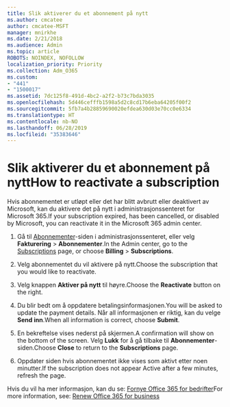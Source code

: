 ```yaml
---
title: Slik aktiverer du et abonnement på nytt
ms.author: cmcatee
author: cmcatee-MSFT
manager: mnirkhe
ms.date: 2/21/2018
ms.audience: Admin
ms.topic: article
ROBOTS: NOINDEX, NOFOLLOW
localization_priority: Priority
ms.collection: Adm_O365
ms.custom:
- "441"
- "1500017"
ms.assetid: 7dc125f8-491d-4bc2-a2f2-b73c7bda3035
ms.openlocfilehash: 5d446cefffb1598a5d2c8cd17b6eba64205f00f2
ms.sourcegitcommit: 5fb7a4b28859690020efdea630d03e70cc0e6334
ms.translationtype: HT
ms.contentlocale: nb-NO
ms.lasthandoff: 06/28/2019
ms.locfileid: "35383646"
---
```

# <a name="how-to-reactivate-a-subscription"></a><span data-ttu-id="a83a4-102">Slik aktiverer du et abonnement på nytt</span><span class="sxs-lookup"><span data-stu-id="a83a4-102">How to reactivate a subscription</span></span>

<span data-ttu-id="a83a4-103">Hvis abonnementet er utløpt eller det har blitt avbrutt eller deaktivert av Microsoft, kan du aktivere det på nytt i administrasjonssenteret for Microsoft 365.</span><span class="sxs-lookup"><span data-stu-id="a83a4-103">If your subscription expired, has been cancelled, or disabled by Microsoft, you can reactivate it in the Microsoft 365 admin center.</span></span>
  
1. <span data-ttu-id="a83a4-104">Gå til [Abonnementer](https://go.microsoft.com/fwlink/p/?linkid=842054)-siden i administrasjonssenteret, eller velg **Fakturering** \> **Abonnementer**.</span><span class="sxs-lookup"><span data-stu-id="a83a4-104">In the Admin center, go to the [Subscriptions](https://go.microsoft.com/fwlink/p/?linkid=842054) page, or choose **Billing** \> **Subscriptions**.</span></span>

2. <span data-ttu-id="a83a4-105">Velg abonnementet du vil aktivere på nytt.</span><span class="sxs-lookup"><span data-stu-id="a83a4-105">Choose the subscription that you would like to reactivate.</span></span>

3. <span data-ttu-id="a83a4-106">Velg knappen **Aktiver på nytt** til høyre.</span><span class="sxs-lookup"><span data-stu-id="a83a4-106">Choose the **Reactivate** button on the right.</span></span>

4. <span data-ttu-id="a83a4-107">Du blir bedt om å oppdatere betalingsinformasjonen.</span><span class="sxs-lookup"><span data-stu-id="a83a4-107">You will be asked to update the payment details.</span></span> <span data-ttu-id="a83a4-108">Når all informasjonen er riktig, kan du velge **Send inn**.</span><span class="sxs-lookup"><span data-stu-id="a83a4-108">When all information is correct, choose **Submit**.</span></span>

5. <span data-ttu-id="a83a4-109">En bekreftelse vises nederst på skjermen.</span><span class="sxs-lookup"><span data-stu-id="a83a4-109">A confirmation will show on the bottom of the screen.</span></span> <span data-ttu-id="a83a4-110">Velg **Lukk** for å gå tilbake til **Abonnementer**-siden.</span><span class="sxs-lookup"><span data-stu-id="a83a4-110">Choose **Close** to return to the **Subscriptions** page.</span></span>

6. <span data-ttu-id="a83a4-111">Oppdater siden hvis abonnementet ikke vises som aktivt etter noen minutter.</span><span class="sxs-lookup"><span data-stu-id="a83a4-111">If the subscription does not appear Active after a few minutes, refresh the page.</span></span>

<span data-ttu-id="a83a4-112">Hvis du vil ha mer informasjon, kan du se: [Fornye Office 365 for bedrifter](https://support.office.com/article/8d83b530-f4ca-47f6-a666-e5791cbacc7e)</span><span class="sxs-lookup"><span data-stu-id="a83a4-112">For more information, see: [Renew Office 365 for business](https://support.office.com/article/8d83b530-f4ca-47f6-a666-e5791cbacc7e)</span></span>
  